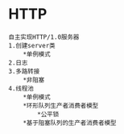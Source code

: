 # HTTP
    自主实现HTTP/1.0服务器
    1.创建server类
        *单例模式
    2.日志
    3.多路转接
        *非阻塞
    4.线程池
        *单例模式
        *环形队列生产者消费者模型
            *公平锁
        *基于阻塞队列的生产者消费者模型